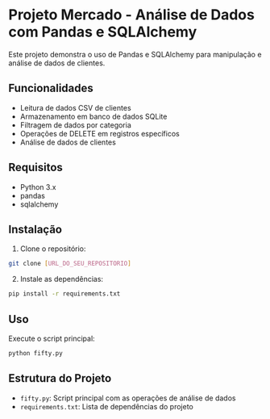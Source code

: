 # Projeto Mercado - Análise de Dados com Pandas e SQLAlchemy

Este projeto demonstra o uso de Pandas e SQLAlchemy para manipulação e análise de dados de clientes.

## Funcionalidades

- Leitura de dados CSV de clientes
- Armazenamento em banco de dados SQLite
- Filtragem de dados por categoria
- Operações de DELETE em registros específicos
- Análise de dados de clientes

## Requisitos

- Python 3.x
- pandas
- sqlalchemy

## Instalação

1. Clone o repositório:
```bash
git clone [URL_DO_SEU_REPOSITORIO]
```

2. Instale as dependências:
```bash
pip install -r requirements.txt
```

## Uso

Execute o script principal:
```bash
python fifty.py
```

## Estrutura do Projeto

- `fifty.py`: Script principal com as operações de análise de dados
- `requirements.txt`: Lista de dependências do projeto 
